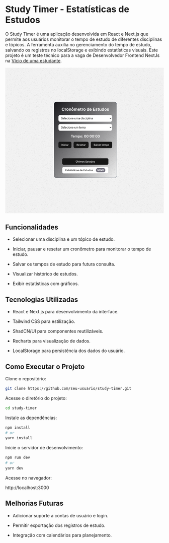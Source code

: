 # Study Timer - Estatísticas de Estudos

O Study Timer é uma aplicação desenvolvida em React e Next.js que permite aos usuários monitorar o tempo de estudo de diferentes disciplinas e tópicos. A ferramenta auxilia no gerenciamento do tempo de estudo, salvando os registros no localStorage e exibindo estatísticas visuais. Este projeto é um teste técnico para a vaga de Desenvolvedor Frontend NextJs na [Vício de uma estudante](https://viciodeumaestudante.com.br/).

![Alt text](study-timer.png)

## Funcionalidades

- Selecionar uma disciplina e um tópico de estudo.

- Iniciar, pausar e resetar um cronômetro para monitorar o tempo de estudo.

- Salvar os tempos de estudo para futura consulta.

- Visualizar histórico de estudos.

- Exibir estatísticas com gráficos.

## Tecnologias Utilizadas

- React e Next.js para desenvolvimento da interface.

- Tailwind CSS para estilização.

- ShadCN/UI para componentes reutilizáveis.

- Recharts para visualização de dados.

- LocalStorage para persistência dos dados do usuário.

## Como Executar o Projeto

Clone o repositório:

```bash
git clone https://github.com/seu-usuario/study-timer.git
```

Acesse o diretório do projeto:

```bash
cd study-timer
```

Instale as dependências:

```bash
npm install
# or
yarn install
```

Inicie o servidor de desenvolvimento:

```bash
npm run dev
# or
yarn dev
```

Acesse no navegador:

http://localhost:3000

## Melhorias Futuras

- Adicionar suporte a contas de usuário e login.

- Permitir exportação dos registros de estudo.

- Integração com calendários para planejamento.
